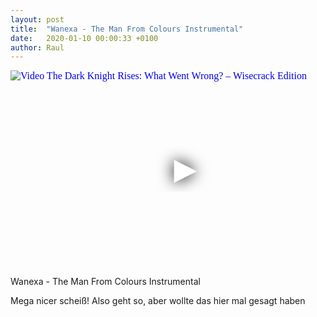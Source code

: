 ```yaml
---
layout: post
title:  "Wanexa - The Man From Colours Instrumental"
date:   2020-01-10 00:00:33 +0100
author: Raul
---
```

<iframe
  width="560"
  height="315"
  src="https://www.youtube.com/embed/pVH7YICbQAw"
  srcdoc="<style>*{padding:0;margin:0;overflow:hidden}html,body{height:100%}img,span{position:absolute;width:100%;top:0;bottom:0;margin:auto}span{height:1.5em;text-align:center;font:48px/1.5 sans-serif;color:white;text-shadow:0 0 0.5em black}</style><a href=https://www.youtube.com/embed/pVH7YICbQAw?autoplay=1><img src=https://img.youtube.com/vi/pVH7YICbQAw/hqdefault.jpg alt='Video The Dark Knight Rises: What Went Wrong? – Wisecrack Edition'><span>▶</span></a>"
  frameborder="0"
  allow="accelerometer; autoplay; encrypted-media; gyroscope; picture-in-picture"
  allowfullscreen
></iframe>

Wanexa - The Man From Colours Instrumental

Mega nicer scheiß! Also geht so, aber wollte das hier mal gesagt haben
